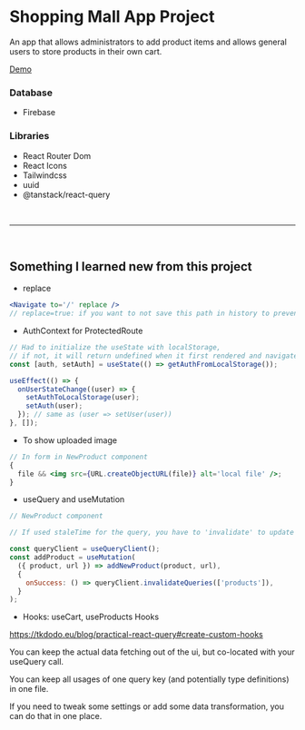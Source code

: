# Shopping Mall App Project

An app that allows administrators to add product items and allows general users to store products in their own cart.

<a href="https://peppy-dusk-a454bf.netlify.app/">Demo</a>

### Database

- Firebase

### Libraries

- React Router Dom
- React Icons
- Tailwindcss
- uuid
- @tanstack/react-query

<br />

---

<br />

## Something I learned new from this project

- replace

```jsx
<Navigate to='/' replace />
// replace=true: if you want to not save this path in history to prevent coming from unapproved user
```

- AuthContext for ProtectedRoute

```jsx
// Had to initialize the useState with localStorage,
// if not, it will return undefined when it first rendered and navigate to Home
const [auth, setAuth] = useState(() => getAuthFromLocalStorage());

useEffect(() => {
  onUserStateChange((user) => {
    setAuthToLocalStorage(user);
    setAuth(user);
  }); // same as (user => setUser(user))
}, []);
```

- To show uploaded image

```jsx
// In form in NewProduct component
{
  file && <img src={URL.createObjectURL(file)} alt='local file' />;
}
```

- useQuery and useMutation

```jsx
// NewProduct component

// If used staleTime for the query, you have to 'invalidate' to update immediately using useMutation

const queryClient = useQueryClient();
const addProduct = useMutation(
  ({ product, url }) => addNewProduct(product, url),
  {
    onSuccess: () => queryClient.invalidateQueries(['products']),
  }
);
```

- Hooks: useCart, useProducts Hooks

https://tkdodo.eu/blog/practical-react-query#create-custom-hooks

You can keep the actual data fetching out of the ui, but co-located with your useQuery call.

You can keep all usages of one query key (and potentially type definitions) in one file.

If you need to tweak some settings or add some data transformation, you can do that in one place.
